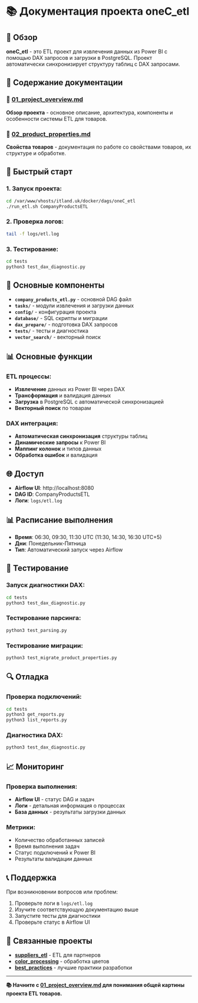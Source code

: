 # 📚 Документация проекта oneC_etl

## 🎯 Обзор

**oneC_etl** - это ETL проект для извлечения данных из Power BI с помощью DAX запросов и загрузки в PostgreSQL. Проект автоматически синхронизирует структуру таблиц с DAX запросами.

## 📖 Содержание документации

### 🚀 [01_project_overview.md](01_project_overview.md)
**Обзор проекта** - основное описание, архитектура, компоненты и особенности системы ETL для товаров.

### 🎨 [02_product_properties.md](02_product_properties.md)
**Свойства товаров** - документация по работе со свойствами товаров, их структуре и обработке.

## 🚀 Быстрый старт

### 1. Запуск проекта:
```bash
cd /var/www/vhosts/itland.uk/docker/dags/oneC_etl
./run_etl.sh CompanyProductsETL
```

### 2. Проверка логов:
```bash
tail -f logs/etl.log
```

### 3. Тестирование:
```bash
cd tests
python3 test_dax_diagnostic.py
```

## 🔧 Основные компоненты

- **`company_products_etl.py`** - основной DAG файл
- **`tasks/`** - модули извлечения и загрузки данных
- **`config/`** - конфигурация проекта
- **`database/`** - SQL скрипты и миграции
- **`dax_prepare/`** - подготовка DAX запросов
- **`tests/`** - тесты и диагностика
- **`vector_search/`** - векторный поиск

## 📊 Основные функции

### ETL процессы:
- **Извлечение** данных из Power BI через DAX
- **Трансформация** и валидация данных
- **Загрузка** в PostgreSQL с автоматической синхронизацией
- **Векторный поиск** по товарам

### DAX интеграция:
- **Автоматическая синхронизация** структуры таблиц
- **Динамические запросы** к Power BI
- **Маппинг колонок** и типов данных
- **Обработка ошибок** и валидация

## 🌐 Доступ

- **Airflow UI**: http://localhost:8080
- **DAG ID**: CompanyProductsETL
- **Логи**: `logs/etl.log`

## 📊 Расписание выполнения

- **Время**: 06:30, 09:30, 11:30 UTC (11:30, 14:30, 16:30 UTC+5)
- **Дни**: Понедельник-Пятница
- **Тип**: Автоматический запуск через Airflow

## 🧪 Тестирование

### Запуск диагностики DAX:
```bash
cd tests
python3 test_dax_diagnostic.py
```

### Тестирование парсинга:
```bash
python3 test_parsing.py
```

### Тестирование миграции:
```bash
python3 test_migrate_product_properties.py
```

## 🔍 Отладка

### Проверка подключений:
```bash
cd tests
python3 get_reports.py
python3 list_reports.py
```

### Диагностика DAX:
```bash
python3 test_dax_diagnostic.py
```

## 📈 Мониторинг

### Проверка выполнения:
- **Airflow UI** - статус DAG и задач
- **Логи** - детальная информация о процессах
- **База данных** - результаты загрузки данных

### Метрики:
- Количество обработанных записей
- Время выполнения задач
- Статус подключений к Power BI
- Результаты валидации данных

## 📞 Поддержка

При возникновении вопросов или проблем:
1. Проверьте логи в `logs/etl.log`
2. Изучите соответствующую документацию выше
3. Запустите тесты для диагностики
4. Проверьте статус в Airflow UI

## 🔗 Связанные проекты

- **[suppliers_etl](../suppliers_etl/docs/README.md)** - ETL для партнеров
- **[color_processing](../color_processing/docs/README.md)** - обработка цветов
- **[best_practices](../../best_practices/README.md)** - лучшие практики разработки

---

**📚 Начните с [01_project_overview.md](01_project_overview.md) для понимания общей картины проекта ETL товаров.**
